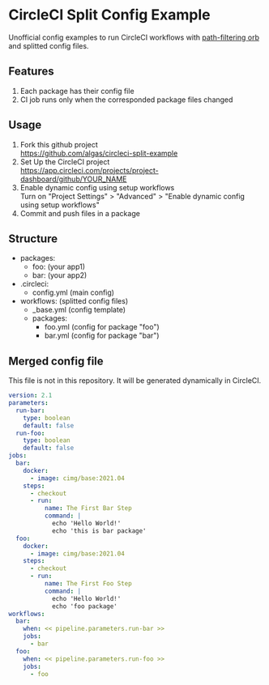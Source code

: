 # CircleCI Split Config Example

Unofficial config examples to run CircleCI workflows with [path-filtering orb](https://circleci.com/developer/orbs/orb/circleci/path-filtering) and splitted config files.

## Features

1. Each package has their config file
2. CI job runs only when the corresponded package files changed

## Usage

1. Fork this github project  
https://github.com/algas/circleci-split-example
2. Set Up the CircleCI project  
https://app.circleci.com/projects/project-dashboard/github/YOUR_NAME
3. Enable dynamic config using setup workflows  
Turn on "Project Settings" > "Advanced" > "Enable dynamic config using setup workflows"
4. Commit and push files in a package

## Structure

- packages:
  - foo: (your app1)
  - bar: (your app2)
- .circleci:
  - config.yml (main config)
- workflows: (splitted config files)
  - _base.yml (config template)
  - packages:
    - foo.yml (config for package "foo")
    - bar.yml (config for package "bar")

## Merged config file

This file is not in this repository.
It will be generated dynamically in CircleCI.

```merged.yml
version: 2.1
parameters:
  run-bar:
    type: boolean
    default: false
  run-foo:
    type: boolean
    default: false
jobs:
  bar:
    docker:
      - image: cimg/base:2021.04
    steps:
      - checkout
      - run:
          name: The First Bar Step
          command: |
            echo 'Hello World!'
            echo 'this is bar package'
  foo:
    docker:
      - image: cimg/base:2021.04
    steps:
      - checkout
      - run:
          name: The First Foo Step
          command: |
            echo 'Hello World!'
            echo 'foo package'
workflows:
  bar:
    when: << pipeline.parameters.run-bar >>
    jobs:
      - bar
  foo:
    when: << pipeline.parameters.run-foo >>
    jobs:
      - foo
```
